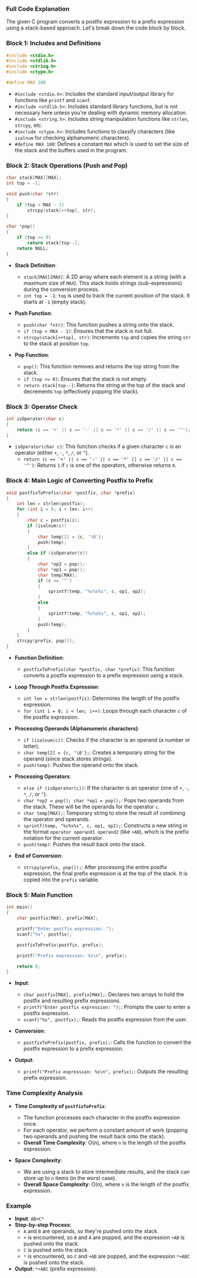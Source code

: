 ### Full Code Explanation

The given C program converts a postfix expression to a prefix expression using a stack-based approach. Let's break down the code block by block.

### Block 1: Includes and Definitions

```c
#include <stdio.h>
#include <stdlib.h>
#include <string.h>
#include <ctype.h>

#define MAX 100
```

- `#include <stdio.h>`: Includes the standard input/output library for functions like `printf` and `scanf`.
- `#include <stdlib.h>`: Includes standard library functions, but is not necessary here unless you're dealing with dynamic memory allocation.
- `#include <string.h>`: Includes string manipulation functions like `strlen`, `strcpy`, etc.
- `#include <ctype.h>`: Includes functions to classify characters (like `isalnum` for checking alphanumeric characters).
- `#define MAX 100`: Defines a constant `MAX` which is used to set the size of the stack and the buffers used in the program.

### Block 2: Stack Operations (Push and Pop)

```c
char stack[MAX][MAX];
int top = -1;

void push(char *str)
{
    if (top < MAX - 1)
        strcpy(stack[++top], str);
}

char *pop()
{
    if (top >= 0)
        return stack[top--];
    return NULL;
}
```

- **Stack Definition**: 
  - `stack[MAX][MAX]`: A 2D array where each element is a string (with a maximum size of `MAX`). This stack holds strings (sub-expressions) during the conversion process.
  - `int top = -1`: `top` is used to track the current position of the stack. It starts at `-1` (empty stack).

- **Push Function**:
  - `push(char *str)`: This function pushes a string onto the stack.
  - `if (top < MAX - 1)`: Ensures that the stack is not full.
  - `strcpy(stack[++top], str)`: Increments `top` and copies the string `str` to the stack at position `top`.

- **Pop Function**:
  - `pop()`: This function removes and returns the top string from the stack.
  - `if (top >= 0)`: Ensures that the stack is not empty.
  - `return stack[top--]`: Returns the string at the top of the stack and decrements `top` (effectively popping the stack).

### Block 3: Operator Check

```c
int isOperator(char c)
{
    return (c == '+' || c == '-' || c == '*' || c == '/' || c == '^');
}
```

- `isOperator(char c)`: This function checks if a given character `c` is an operator (either `+`, `-`, `*`, `/`, or `^`).
  - `return (c == '+' || c == '-' || c == '*' || c == '/' || c == '^')`: Returns `1` if `c` is one of the operators, otherwise returns `0`.

### Block 4: Main Logic of Converting Postfix to Prefix

```c
void postfixToPrefix(char *postfix, char *prefix)
{
    int len = strlen(postfix);
    for (int i = 0; i < len; i++)
    {
        char c = postfix[i];
        if (isalnum(c))
        {
            char temp[2] = {c, '\0'};
            push(temp);
        }
        else if (isOperator(c))
        {
            char *op2 = pop();
            char *op1 = pop();
            char temp[MAX];
            if (c == '^')
            {
                sprintf(temp, "%c%s%s", c, op1, op2);
            }
            else
            {
                sprintf(temp, "%c%s%s", c, op1, op2);
            }
            push(temp);
        }
    }
    strcpy(prefix, pop());
}
```

- **Function Definition**:
  - `postfixToPrefix(char *postfix, char *prefix)`: This function converts a postfix expression to a prefix expression using a stack.
  
- **Loop Through Postfix Expression**:
  - `int len = strlen(postfix)`: Determines the length of the postfix expression.
  - `for (int i = 0; i < len; i++)`: Loops through each character `c` of the postfix expression.

- **Processing Operands (Alphanumeric characters)**:
  - `if (isalnum(c))`: Checks if the character is an operand (a number or letter).
  - `char temp[2] = {c, '\0'};`: Creates a temporary string for the operand (since stack stores strings).
  - `push(temp)`: Pushes the operand onto the stack.

- **Processing Operators**:
  - `else if (isOperator(c))`: If the character is an operator (one of `+`, `-`, `*`, `/`, or `^`).
  - `char *op2 = pop(); char *op1 = pop();`: Pops two operands from the stack. These will be the operands for the operator `c`.
  - `char temp[MAX];`: Temporary string to store the result of combining the operator and operands.
  - `sprintf(temp, "%c%s%s", c, op1, op2);`: Constructs a new string in the format `operator operand1 operand2` (like `+AB`), which is the prefix notation for the current operator.
  - `push(temp)`: Pushes the result back onto the stack.

- **End of Conversion**:
  - `strcpy(prefix, pop());`: After processing the entire postfix expression, the final prefix expression is at the top of the stack. It is copied into the `prefix` variable.

### Block 5: Main Function

```c
int main()
{
    char postfix[MAX], prefix[MAX];

    printf("Enter postfix expression: ");
    scanf("%s", postfix);

    postfixToPrefix(postfix, prefix);

    printf("Prefix expression: %s\n", prefix);

    return 0;
}
```

- **Input**:
  - `char postfix[MAX], prefix[MAX];`: Declares two arrays to hold the postfix and resulting prefix expressions.
  - `printf("Enter postfix expression: ");`: Prompts the user to enter a postfix expression.
  - `scanf("%s", postfix);`: Reads the postfix expression from the user.

- **Conversion**:
  - `postfixToPrefix(postfix, prefix);`: Calls the function to convert the postfix expression to a prefix expression.

- **Output**:
  - `printf("Prefix expression: %s\n", prefix);`: Outputs the resulting prefix expression.

### Time Complexity Analysis

- **Time Complexity of `postfixToPrefix`**:
  - The function processes each character in the postfix expression once.
  - For each operator, we perform a constant amount of work (popping two operands and pushing the result back onto the stack).
  - **Overall Time Complexity**: O(n), where `n` is the length of the postfix expression.

- **Space Complexity**:
  - We are using a stack to store intermediate results, and the stack can store up to `n` items (in the worst case).
  - **Overall Space Complexity**: O(n), where `n` is the length of the postfix expression.

### Example

- **Input**: `AB+C*`
- **Step-by-step Process**:
  - `A` and `B` are operands, so they're pushed onto the stack.
  - `+` is encountered, so `B` and `A` are popped, and the expression `+AB` is pushed onto the stack.
  - `C` is pushed onto the stack.
  - `*` is encountered, so `C` and `+AB` are popped, and the expression `*+ABC` is pushed onto the stack.
- **Output**: `*+ABC` (prefix expression).

